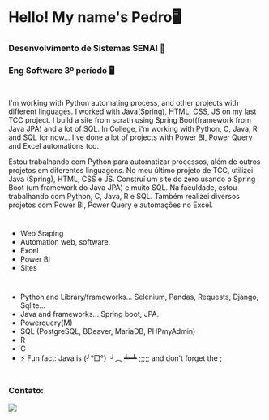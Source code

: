 # Hello! My name's Pedro🖥
### Desenvolvimento de Sistemas SENAI 🥇
### Eng Software 3º período 🖥️
#
I'm working with Python automating process, and other projects with different linguages. 
I worked with Java(Spring), HTML, CSS, JS on my last TCC project. I build a site from scrath using Spring Boot(framework from Java JPA) and a lot of SQL.
In College, i'm working with Python, C, Java, R and SQL for now...
I've done a lot of projects with Power BI, Power Query and Excel automations too.

Estou trabalhando com Python para automatizar processos, além de outros projetos em diferentes linguagens. 
No meu último projeto de TCC, utilizei Java (Spring), HTML, CSS e JS. Construí um site do zero usando o Spring Boot (um framework do Java JPA) e muito SQL.
Na faculdade, estou trabalhando com Python, C, Java, R e SQL. 
Também realizei diversos projetos com Power BI, Power Query e automações no Excel.
#
- Web Sraping
- Automation web, software.
- Excel
- Power BI
- Sites
#
- Python and Library/frameworks... Selenium, Pandas, Requests, Django, Sqlite...
- Java and frameworks... Spring boot, JPA.
- Powerquery(M)
- SQL (PostgreSQL, BDeaver, MariaDB, PHPmyAdmin)
- R
- C
- ⚡ Fun fact: Java is (╯°□°）╯︵ ┻━┻ ;;;;; and don't forget the ;

#
### Contato:
<div> 
  <a href="https://www.linkedin.com/in/pedro-bertoldo-a68812252/" target="_blank"><img src="https://img.shields.io/badge/-LinkedIn-%230077B5?style=for-the-badge&logo=linkedin&logoColor=white" target="_blank"></a> 
</div>
